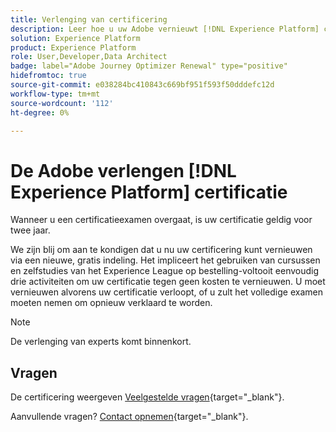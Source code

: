 ```yaml
---
title: Verlenging van certificering
description: Leer hoe u uw Adobe vernieuwt [!DNL Experience Platform] certificering voordat deze verloopt.
solution: Experience Platform
product: Experience Platform
role: User,Developer,Data Architect
badge: label="Adobe Journey Optimizer Renewal" type="positive"
hidefromtoc: true
source-git-commit: e038284bc410843c669bf951f593f50dddefc12d
workflow-type: tm+mt
source-wordcount: '112'
ht-degree: 0%

---
```


# De Adobe verlengen [!DNL Experience Platform] certificatie

Wanneer u een certificatieexamen overgaat, is uw certificatie geldig voor twee jaar.

We zijn blij om aan te kondigen dat u nu uw certificering kunt vernieuwen via een nieuwe, gratis indeling. Het impliceert het gebruiken van cursussen en zelfstudies van het Experience League op bestelling-voltooit eenvoudig drie activiteiten om uw certificatie tegen geen kosten te vernieuwen. U moet vernieuwen alvorens uw certificatie verloopt, of u zult het volledige examen moeten nemen om opnieuw verklaard te worden.

>[!NOTE]
>De verlenging van experts komt binnenkort.

## Vragen

De certificering weergeven [Veelgestelde vragen](https://experienceleague.adobe.com/docs/certification/certification/faq.html){target="_blank"}.

Aanvullende vragen? [Contact opnemen](mailto:certif@adobe.com){target="_blank"}.
